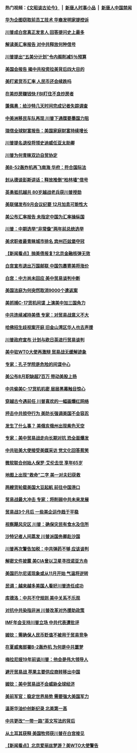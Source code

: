 #### 热门视频：[《文昭谈古论今》](https://github.com/gfw-breaker/wenzhao/blob/master/README.md?t=10190333) &nbsp;|&nbsp; [新唐人时事小品](https://github.com/gfw-breaker/ntdtv-comedy/blob/master/README.md?t=10190333) &nbsp;|&nbsp; [新唐人中国禁闻](https://github.com/gfw-breaker/ntdtv-news/blob/master/README.md?t=10190333)

#### [华为企图窃取前员工技术 华裔发明家提控诉](../pages/nsc412/n10793659.md?t=10190333) 

#### [川普成白宫真正发言人 回答提问史上最多](../pages/nsc412/n10793656.md?t=10190333) 

#### [解读美汇率报告 对中共释放何种信号](../pages/nsc412/n10793405.md?t=10190333) 

#### [川普提出“五美分计划”令内阁削减5％预算](../pages/nsc412/n10793581.md?t=10190333) 

#### [美国会报告 揭中共投资拉美背后四大目的](../pages/nsc412/n10793442.md?t=10190333) 

#### [美盯紧货币汇率  人民币还会续跌吗](../pages/nsc412/n10793236.md?t=10190333) 

#### [在美炒房赚钱快  FBI盯住不良炒房者](../pages/nsc412/n10793245.md?t=10190333) 

#### [蓬佩奥：给沙特几天时间完成记者失踪调查](../pages/nsc412/n10793092.md?t=10190333) 

#### [中美洲移民车队再现 川普下通牒要墨国力阻](../pages/nsc412/n10792861.md?t=10190333) 

#### [瑞信全球财富报告：美国家庭财富持续增长](../pages/nsc412/n10792815.md?t=10190333) 

#### [川普提名退役将领史迪威任亚太助卿](../pages/nsc412/n10791863.md?t=10190333) 

#### [川普为何青睐双边自贸协定](../pages/nsc412/n10791353.md?t=10190333) 

#### [美B-52轰炸机再飞南海 华府：符合国际法](../pages/nsc412/n10791745.md?t=10190333) 

#### [封从德谈彭斯讲话：释放推倒“柏林墙”信号](../pages/nsc412/n10791685.md?t=10190333) 

#### [英勇抵抗越共 80岁越战老兵获川普授勋](../pages/nsc412/n10791118.md?t=10190333) 

#### [美联储发布9月会议纪要 12月加息可能性大](../pages/nsc412/n10790653.md?t=10190333) 

#### [美公布汇率报告 未指定中国为汇率操纵国](../pages/nsc412/n10790877.md?t=10190333) 

#### [川普：中期选举“非常像”两年前总统选举](../pages/nsc412/n10790358.md?t=10190333) 

#### [美求职者最青睐城市排名 宾州匹兹堡夺冠](../pages/nsc412/n10790630.md?t=10190333) 

#### [【新闻看点】抛美债报复?北京金融核弹无效](../pages/nsc412/n10790123.md?t=10190333) 

#### [白宫宣布退出万国邮联 中国包裹寄美将涨价](../pages/nsc412/n10790183.md?t=10190333) 

#### [白宫：中方尚未回应 美中贸易谈判中断](../pages/nsc412/n10790308.md?t=10190333) 

#### [美国法庭为何突然取消9000个遣返案](../pages/nsc412/n10790151.md?t=10190333) 

#### [美抓捕C-17货机间谍 上演美中加三国角力](../pages/nsc412/n10787846.md?t=10190333) 

#### [中共连续减持美债 专家：对贸易战意义不大](../pages/nsc412/n10788856.md?t=10190333) 

#### [哈佛招生歧视案开庭 旧金山湾区华人也去声援](../pages/nsc412/n10788791.md?t=10190333) 

#### [川普政府宣布 计划与欧日英进行贸易谈判](../pages/nsc412/n10788496.md?t=10190333) 

#### [美中驻WTO大使再激辩 贸易战无缓解迹象](../pages/nsc412/n10787893.md?t=10190333) 

#### [专家：孔子学院是危险的间谍中心](../pages/nsc412/n10746252.md?t=10190333) 

#### [美公布8月职缺超7百万 带动美股上扬](../pages/nsc412/n10787888.md?t=10190333) 

#### [中共偷美C-17货机机密 层层黑幕触目惊心](../pages/nsc412/n10787673.md?t=10190333) 

#### [穿越古今遇前任 川普喜欢的一幅画爆红网络](../pages/nsc412/n10787677.md?t=10190333) 

#### [抨击中共掠夺行为 美防长强调美国不会容忍](../pages/nsc412/n10787167.md?t=10190333) 

#### [发生了什么事？ 美俄亥俄州出现紫色天空](../pages/nsc412/n10786659.md?t=10190333) 

#### [专家：美中贸易战走向长期对抗 恐全面爆发](../pages/nsc412/n10786185.md?t=10190333) 

#### [中共驻美大使接受美媒采访 党文化回答惹笑](../pages/nsc412/n10785820.md?t=10190333) 

#### [微软联合创始人保罗·艾伦去世 享年65岁](../pages/nsc412/n10785913.md?t=10190333) 

#### [地图上出现“救命”二字  美一对夫妇获救](../pages/nsc412/n10785876.md?t=10190333) 

#### [两艘货轮载美国大豆起航 前往中国港口](../pages/nsc412/n10785803.md?t=10190333) 

#### [贸易战最大冲击 专家：将削弱中共未来发展](../pages/nsc412/n10785751.md?t=10190333) 

#### [贸易战3个月后 一些美企运作趋于平稳](../pages/nsc412/n10785609.md?t=10190333) 

#### [视察飓风灾区 川普：确保灾民有食水及住所](../pages/nsc412/n10785492.md?t=10190333) 

#### [沙特记者人间蒸发 川普派国务卿赴沙国](../pages/nsc412/n10785192.md?t=10190333) 

#### [川普再次警告加税：中共弹药不够 应该谈判](../pages/nsc412/n10783576.md?t=10190333) 

#### [解密文件披露 美CIA曾以卫星寻找诺亚方舟](../pages/nsc412/n10784301.md?t=10190333) 

#### [美国厄尔尼诺现象或从11月开始 气温将逆转](../pages/nsc412/n10784021.md?t=10190333) 

#### [民调：越来越多美国人看好川普连任成功](../pages/nsc412/n10783996.md?t=10190333) 

#### [库德洛：中共不守规则 美中关系不乐观](../pages/nsc412/n10783682.md?t=10190333) 

#### [对抗中共染指非洲 川普改革对外援助政策](../pages/nsc412/n10783337.md?t=10190333) 

#### [IMF年会支持川普立场 中共代表遭批评](../pages/nsc412/n10783214.md?t=10190333) 

#### [姆钦：需确保人民币贬值不被用于贸易竞争](../pages/nsc412/n10782198.md?t=10190333) 

#### [在夏威夷部署B-2轰炸机 为何是中共噩梦](../pages/nsc412/n10781674.md?t=10190333) 

#### [梅拉尼娅19年前谈川普：他会是伟大领导人](../pages/nsc412/n10782415.md?t=10190333) 

#### [避开贸易战 苹果主要供应商转移出中国](../pages/nsc412/n10781823.md?t=10190333) 

#### [姆钦：美中贸易战不会威胁全球经济](../pages/nsc412/n10782089.md?t=10190333) 

#### [美前军官：稳定世界局势 需要强大美国军力](../pages/nsc412/n10781975.md?t=10190333) 

#### [温哥华油价创新纪录 北美第一高](../pages/nsc412/n10781901.md?t=10190333) 

#### [中共更改“一带一路”英文写法的背后](../pages/nsc412/n10781696.md?t=10190333) 

#### [从土耳其获释 美国牧师获川普在白宫接见](../pages/nsc412/n10781786.md?t=10190333) 

#### [【新闻看点】北京爱丽丝梦游？美WTO大使警告](../pages/nsc412/n10781549.md?t=10190333) 

